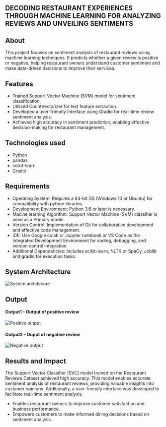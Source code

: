## DECODING RESTAURANT EXPERIENCES THROUGH MACHINE LEARNING FOR ANALYZING REVIEWS AND UNVEILING SENTIMENTS


## About
<!--Detailed Description about the project-->
This project focuses on sentiment analysis of restaurant reviews using machine learning techniques. It predicts whether a given review is positive or negative, helping restaurant owners understand customer sentiment and make data-driven decisions to improve their services.

## Features
<!--List the features of the project as shown below-->
- Trained Support Vector Machine (SVM) model for sentiment classification.
- Utilized CountVectorizer for text feature extraction.
- Developed a user-friendly interface using Gradio for real-time review sentiment analysis.
- Achieved high accuracy in sentiment prediction, enabling effective decision-making for restaurant management.

## Technologies used
<!--List of technologies used for the project is shown below-->
- Python
- pandas
- scikit-learn
- Gradio

## Requirements
<!--List the requirements of the project as shown below-->
* Operating System: Requires a 64-bit OS (Windows 10 or Ubuntu) for compatibility with python libraries.
* Development Environment: Python 3.6 or later is necessary.
* Macine learning Algorithm: Support Vector Machine (SVM) classifier is used as a Primary model.
* Version Control: Implementation of Git for collaborative development and effective code management.
* IDE: Use Google colab or Jupyter notebook or VS Code as the Integrated Development Environment for coding, debugging, and version control integration.
* Additional Dependencies: Includes scikit-learn, NLTK or SpaCy, Joblib and gradio for execution tasks.

## System Architecture
<!--Embed the system architecture diagram as shown below-->

![System architecure](<C:\Users\ASUS\Downloads\SEC_IT_PROJECT_PHASE_2-main\SEC_IT_PROJECT_PHASE_2-main\system architecture draw1.png>)

## Output

<!--Embed the Output picture at respective places as shown below as shown below-->
#### Output1 - Output of positive review
![Positive output](<C:\Users\ASUS\Downloads\SEC_IT_PROJECT_PHASE_2-main\SEC_IT_PROJECT_PHASE_2-main\negative.png>)

#### Output2 - Ouput of negative review
![Negative output](<C:\Users\ASUS\Downloads\SEC_IT_PROJECT_PHASE_2-main\SEC_IT_PROJECT_PHASE_2-main\negative.png](https://github.com/ChandhuruS/SEC_IT_PROJECT_PHASE_2/blob/main/negative.png)>)




## Results and Impact
<!--Give the results and impact as shown below-->
The Support Vector Classifier (SVC) model trained on the Restaurant Reviews Dataset achieved high accuracy. This model enables accurate sentiment analysis of restaurant reviews, providing valuable insights into customer opinions. Additionally, a user-friendly interface was developed to facilitate real-time sentiment analysis.

- Enables restaurant owners to improve customer satisfaction and business performance.
- Empowers customers to make informed dining decisions based on sentiment analysis.





